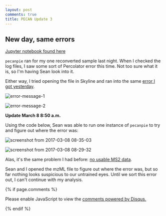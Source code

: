 ```yaml
---
layout: post
comments: true
title: PECAN Update 3
---
```


## New day, same errors

[Jupyter notebook found here](https://github.com/RobertsLab/project-oyster-oa/blob/master/notebooks/DNR/2017-03-07-Reconvert-mzML-Files.ipynb)

`pecanpie` ran for my one reconverted sample last night. When I checked the log files, I saw some sort of Percolator error this time. Not too sure what it is, so I'm having Sean look into it.

Either way, I tried opening the file in Skyline and ran into the same [error I got yesterday](https://yaaminiv.github.io/PECAN-Update-2/). 

![error-message-1](https://cloud.githubusercontent.com/assets/22335838/23712498/05e1653a-03d8-11e7-9df5-77f475cb2c63.png)

![error-message-2](https://cloud.githubusercontent.com/assets/22335838/23712502/08367384-03d8-11e7-8c70-2d1db20a234c.png)

**Update March 8 8:50 a.m.**

Using the code below, Sean was able to run one instance of `pecanpie` to try and figure out where the error was:

![screenshot from 2017-03-08 08-35-03](https://cloud.githubusercontent.com/assets/22335838/23713864/340504cc-03dc-11e7-8e7b-722a13b6621c.png)

![screenshot from 2017-03-08 08-29-32](https://cloud.githubusercontent.com/assets/22335838/23713865/3409b800-03dc-11e7-8053-e2241be9a8cc.png)

Alas, it's the same problem I had before: [no usable MS2 data](https://genefish.wordpress.com/2017/03/04/pecan-on-roadrunner-isnt-working-correctly/).

Sean and I opened the mzML file to figure out where the error was, but so far nothing looks suspicious to our untrained eyes. Until we sort this error out, I can't continue with my analysis.

{% if page.comments %}

<div id="disqus_thread"></div>
<script>

/**
*  RECOMMENDED CONFIGURATION VARIABLES: EDIT AND UNCOMMENT THE SECTION BELOW TO INSERT DYNAMIC VALUES FROM YOUR PLATFORM OR CMS.
*  LEARN WHY DEFINING THESE VARIABLES IS IMPORTANT: https://disqus.com/admin/universalcode/#configuration-variables*/
/*
var disqus_config = function () {
this.page.url = PAGE_URL;  // Replace PAGE_URL with your page's canonical URL variable
this.page.identifier = PAGE_IDENTIFIER; // Replace PAGE_IDENTIFIER with your page's unique identifier variable
};
*/
(function() { // DON'T EDIT BELOW THIS LINE
var d = document, s = d.createElement('script');
s.src = 'https://the-responsible-grad-student.disqus.com/embed.js';
s.setAttribute('data-timestamp', +new Date());
(d.head || d.body).appendChild(s);
})();
</script>
<noscript>Please enable JavaScript to view the <a href="https://disqus.com/?ref_noscript">comments powered by Disqus.</a></noscript>

{% endif %}

<script id="dsq-count-scr" src="//the-responsible-grad-student.disqus.com/count.js" async></script>
